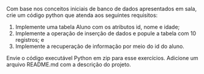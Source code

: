 Com base nos conceitos iniciais de banco de dados apresentados em sala, 
crie um código python que atenda aos seguintes requisitos:

1. Implemente uma tabela Aluno com os atributos id, nome e idade;
2. Implemente a operação de inserção de dados e popule a tabela com 10 registros; e
3. Implemente a recuperação de informação por meio do id do aluno.

Envie o código executável Python em zip para esse exercícios. Adicione um arquivo README.md com a descrição do projeto.

